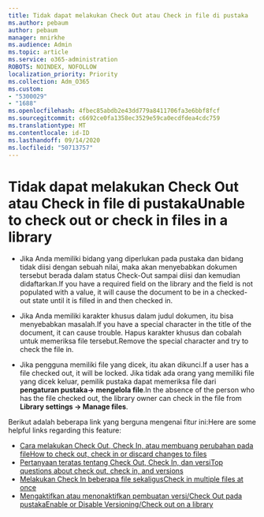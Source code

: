 ```yaml
---
title: Tidak dapat melakukan Check Out atau Check in file di pustaka
ms.author: pebaum
author: pebaum
manager: mnirkhe
ms.audience: Admin
ms.topic: article
ms.service: o365-administration
ROBOTS: NOINDEX, NOFOLLOW
localization_priority: Priority
ms.collection: Adm_O365
ms.custom:
- "5300029"
- "1688"
ms.openlocfilehash: 4fbec85abdb2e43dd779a8411706fa3e6bbf8fcf
ms.sourcegitcommit: c6692ce0fa1358ec3529e59ca0ecdfdea4cdc759
ms.translationtype: MT
ms.contentlocale: id-ID
ms.lasthandoff: 09/14/2020
ms.locfileid: "50713757"
---
```

# <a name="unable-to-check-out-or-check-in-files-in-a-library"></a><span data-ttu-id="086a7-102">Tidak dapat melakukan Check Out atau Check in file di pustaka</span><span class="sxs-lookup"><span data-stu-id="086a7-102">Unable to check out or check in files in a library</span></span>

- <span data-ttu-id="086a7-103">Jika Anda memiliki bidang yang diperlukan pada pustaka dan bidang tidak diisi dengan sebuah nilai, maka akan menyebabkan dokumen tersebut berada dalam status Check-Out sampai diisi dan kemudian didaftarkan.</span><span class="sxs-lookup"><span data-stu-id="086a7-103">If you have a required field on the library and the field is not populated with a value, it will cause the document to be in a checked-out state until it is filled in and then checked in.</span></span>

- <span data-ttu-id="086a7-104">Jika Anda memiliki karakter khusus dalam judul dokumen, itu bisa menyebabkan masalah.</span><span class="sxs-lookup"><span data-stu-id="086a7-104">If you have a special character in the title of the document, it can cause trouble.</span></span> <span data-ttu-id="086a7-105">Hapus karakter khusus dan cobalah untuk memeriksa file tersebut.</span><span class="sxs-lookup"><span data-stu-id="086a7-105">Remove the special character and try to check the file in.</span></span>

- <span data-ttu-id="086a7-106">Jika pengguna memiliki file yang dicek, itu akan dikunci.</span><span class="sxs-lookup"><span data-stu-id="086a7-106">If a user has a file checked out, it will be locked.</span></span>  <span data-ttu-id="086a7-107">Jika tidak ada orang yang memiliki file yang dicek keluar, pemilik pustaka dapat memeriksa file dari **pengaturan pustaka-> mengelola file**.</span><span class="sxs-lookup"><span data-stu-id="086a7-107">In the absence of the person who has the file checked out, the library owner can check in the file from **Library settings -> Manage files**.</span></span>

<span data-ttu-id="086a7-108">Berikut adalah beberapa link yang berguna mengenai fitur ini:</span><span class="sxs-lookup"><span data-stu-id="086a7-108">Here are some helpful links regarding this feature:</span></span>

- [<span data-ttu-id="086a7-109">Cara melakukan Check Out, Check In, atau membuang perubahan pada file</span><span class="sxs-lookup"><span data-stu-id="086a7-109">How to check out, check in or discard changes to files</span></span>](https://support.office.com/article/check-out-check-in-or-discard-changes-to-files-in-a-library-7e2c12a9-a874-4393-9511-1378a700f6de)
- [<span data-ttu-id="086a7-110">Pertanyaan teratas tentang Check Out, Check In, dan versi</span><span class="sxs-lookup"><span data-stu-id="086a7-110">Top questions about check out, check in, and versions</span></span>](https://support.office.com/article/Top-questions-about-check-out-check-in-and-versions-7E941339-E972-4C7A-A79A-80A1FCF84076)
- [<span data-ttu-id="086a7-111">Melakukan Check In beberapa file sekaligus</span><span class="sxs-lookup"><span data-stu-id="086a7-111">Check in multiple files at once</span></span>](https://support.office.com/article/check-out-check-in-or-discard-changes-to-files-in-a-library-7e2c12a9-a874-4393-9511-1378a700f6de)
- [<span data-ttu-id="086a7-112">Mengaktifkan atau menonaktifkan pembuatan versi/Check Out pada pustaka</span><span class="sxs-lookup"><span data-stu-id="086a7-112">Enable or Disable Versioning/Check out on a library</span></span>](https://support.office.com/article/enable-and-configure-versioning-for-a-list-or-library-1555d642-23ee-446a-990a-bcab618c7a37)
